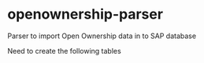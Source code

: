 # openownership-parser
Parser to import Open Ownership data in to SAP database

Need to create the following tables